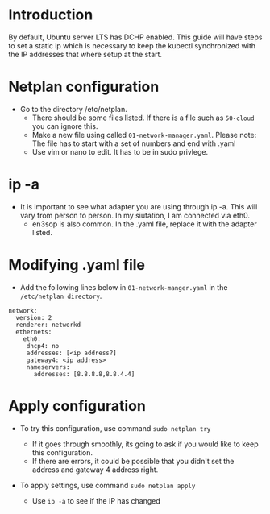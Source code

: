 # Introduction
By default, Ubuntu server LTS has DCHP enabled. This guide will have steps to set a static ip which is necessary to keep the kubectl synchronized with the IP addresses that where setup at the start. 

# Netplan configuration
- Go to the directory /etc/netplan.
  - There should be some files listed. If there is a file such as ``50-cloud`` you can ignore this. 
  - Make a new file using called ``01-network-manager.yaml``. Please note: The file has to start with a set of numbers and end with .yaml
  - Use vim or nano to edit. It has to be in sudo privlege. 
# ip -a 
- It is important to see what adapter you are using through ip -a. This will vary from person to person. In my siutation, I am connected via eth0. 
  - en3sop is also common. In the .yaml file, replace it with the adapter listed.

# Modifying .yaml file
- Add the following lines below in ``01-network-manger.yaml`` in the ``/etc/netplan directory``.
```
network:
  version: 2
  renderer: networkd
  ethernets:
    eth0:
     dhcp4: no
     addresses: [<ip address?]
     gateway4: <ip address>
     nameservers:
       addresses: [8.8.8.8,8.8.4.4]
```
# Apply configuration
- To try this configuration, use command ``sudo netplan try``
  - If it goes through smoothly, its going to ask if you would like to keep this configuration. 
  - If there are errors, it could be possible that you didn't set the address and gateway 4 address right. 

- To apply settings, use command ``sudo netplan apply``
  - Use ``ip -a`` to see if the IP has changed 

